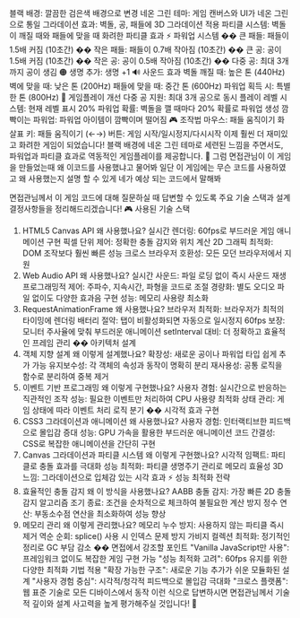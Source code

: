 블랙 배경: 깔끔한 검은색 배경으로 변경
네온 그린 테마: 게임 캔버스와 UI가 네온 그린으로 통일
그라데이션 효과: 벽돌, 공, 패들에 3D 그라데이션 적용
파티클 시스템: 벽돌이 깨질 때와 패들에 맞을 때 화려한 파티클 효과
⚡ 파워업 시스템
�� 큰 패들: 패들이 1.5배 커짐 (10초간)
�� 작은 패들: 패들이 0.7배 작아짐 (10초간)
�� 큰 공: 공이 1.5배 커짐 (10초간)
�� 작은 공: 공이 0.5배 작아짐 (10초간)
�� 다중 공: 최대 3개까지 공이 생김
🟠 생명 추가: 생명 +1
🔊 사운드 효과
벽돌 깨질 때: 높은 톤 (440Hz)
벽에 맞을 때: 낮은 톤 (200Hz)
패들에 맞을 때: 중간 톤 (600Hz)
파워업 획득 시: 특별한 톤 (800Hz)
🎯 게임플레이 개선
다중 공 지원: 최대 3개 공으로 동시 플레이
레벨 시스템: 현재 레벨 표시
20% 파워업 확률: 벽돌을 깰 때마다 20% 확률로 파워업 생성
깜빡이는 파워업: 파워업 아이템이 깜빡이며 떨어짐
🎮 조작법
마우스: 패들 움직이기
화살표 키: 패들 움직이기 (←→)
버튼: 게임 시작/일시정지/다시시작
이제 훨씬 더 재미있고 화려한 게임이 되었습니다! 블랙 배경에 네온 그린 테마로 세련된 느낌을 주면서도, 파워업과 파티클 효과로 역동적인 게임플레이를 제공합니다. 🎉
그럼 면접관님이 이 게임을 만들었는때 왜 이코드를 사용했냐고 물어봐 일단 이 게임에는 무슨 코드를 사용하였고 왜 사용했는지 설명 할 수 있게 네가 예상 되는 코드에서 말해봐 

면접관님께서 이 게임 코드에 대해 질문하실 때 답변할 수 있도록 주요 기술 스택과 설계 결정사항들을 정리해드리겠습니다!
🎮 사용된 기술 스택
1. HTML5 Canvas API
왜 사용했나요?
실시간 렌더링: 60fps로 부드러운 게임 애니메이션 구현
픽셀 단위 제어: 정확한 충돌 감지와 위치 계산
2D 그래픽 최적화: DOM 조작보다 훨씬 빠른 성능
크로스 브라우저 호환성: 모든 모던 브라우저에서 지원
2. Web Audio API
왜 사용했나요?
실시간 사운드: 파일 로딩 없이 즉시 사운드 재생
프로그래밍적 제어: 주파수, 지속시간, 파형을 코드로 조절
경량화: 별도 오디오 파일 없이도 다양한 효과음 구현
성능: 메모리 사용량 최소화
3. RequestAnimationFrame
왜 사용했나요?
브라우저 최적화: 브라우저가 최적의 타이밍에 렌더링
배터리 절약: 탭이 비활성화되면 자동으로 일시정지
60fps 보장: 모니터 주사율에 맞춰 부드러운 애니메이션
setInterval 대비: 더 정확하고 효율적인 프레임 관리
��️ 아키텍처 설계
1. 객체 지향 설계
왜 이렇게 설계했나요?
확장성: 새로운 공이나 파워업 타입 쉽게 추가 가능
유지보수성: 각 객체의 속성과 동작이 명확히 분리
재사용성: 공통 로직을 함수로 분리하여 중복 제거
2. 이벤트 기반 프로그래밍
왜 이렇게 구현했나요?
사용자 경험: 실시간으로 반응하는 직관적인 조작
성능: 필요한 이벤트만 처리하여 CPU 사용량 최적화
상태 관리: 게임 상태에 따라 이벤트 처리 로직 분기
�� 시각적 효과 구현
1. CSS3 그라데이션과 애니메이션
왜 사용했나요?
사용자 경험: 인터랙티브한 피드백으로 몰입감 증대
성능: GPU 가속을 활용한 부드러운 애니메이션
코드 간결성: CSS로 복잡한 애니메이션을 간단히 구현
2. Canvas 그라데이션과 파티클 시스템
왜 이렇게 구현했나요?
시각적 임팩트: 파티클로 충돌 효과를 극대화
성능 최적화: 파티클 생명주기 관리로 메모리 효율성
3D 느낌: 그라데이션으로 입체감 있는 시각 효과
⚡ 성능 최적화 전략
1. 효율적인 충돌 감지
왜 이 방식을 사용했나요?
AABB 충돌 감지: 가장 빠른 2D 충돌 감지 알고리즘
조기 종료: 조건을 순차적으로 체크하여 불필요한 계산 방지
정수 연산: 부동소수점 연산을 최소화하여 성능 향상
2. 메모리 관리
왜 이렇게 관리했나요?
메모리 누수 방지: 사용하지 않는 파티클 즉시 제거
역순 순회: splice() 사용 시 인덱스 문제 방지
가비지 컬렉션 최적화: 정기적인 정리로 GC 부담 감소
�� 면접에서 강조할 포인트
"Vanilla JavaScript만 사용": 프레임워크 없이도 복잡한 게임 구현 가능
"성능 최적화 고려": 60fps 유지를 위한 다양한 최적화 기법 적용
"확장 가능한 구조": 새로운 기능 추가가 쉬운 모듈화된 설계
"사용자 경험 중심": 시각적/청각적 피드백으로 몰입감 극대화
"크로스 플랫폼": 웹 표준 기술로 모든 디바이스에서 동작
이런 식으로 답변하시면 면접관님께서 기술적 깊이와 설계 사고력을 높게 평가해주실 것입니다! 🚀
